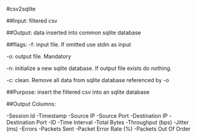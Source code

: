 #csv2sqlite

##Input:
filtered csv

##Output:
data inserted into common sqlite database

##flags:
-f: input file. If omitted use stdin as input

-o: output file. Mandatory

-n: initialize a new sqlite database. If output file exists do nothing.

-c: clean. Remove all data from sqlite database referenced by -o

##Purpose:
insert the filtered csv into an sqlite database

##Output Columns:

-Session Id
-Timestamp
-Source IP
-Source Port
-Destination IP
-Destination Port
-ID
-Time Interval
-Total Bytes
-Throughput (bps)
-Jitter (ms)
-Errors
-Packets Sent
-Packet Error Rate (%) 
-Packets Out Of Order